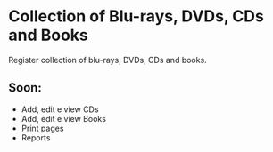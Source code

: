 Collection of Blu-rays, DVDs, CDs and Books
===========================================

Register collection of blu-rays, DVDs, CDs and books.

Soon:
----

* Add, edit e view CDs
* Add, edit e view Books
* Print pages
* Reports